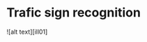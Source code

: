 # Trafic sign recognition


[//]: # (Image References)
[image01]: ./rimages/ill01.png



![alt text][ill01]
